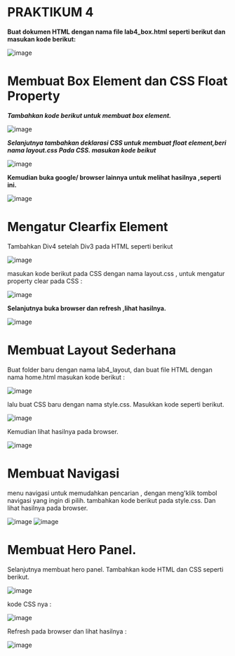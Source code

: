 # PRAKTIKUM 4

**Buat dokumen HTML dengan nama file lab4_box.html seperti berikut dan masukan kode berikut:**

![image](https://user-images.githubusercontent.com/56451391/115591114-fa9cc080-a2fb-11eb-9b0f-bf1af786c288.png)

# **Membuat Box Element dan CSS Float Property**
_**Tambahkan kode berikut untuk membuat box element.**_

![image](https://user-images.githubusercontent.com/56451391/115592719-c4f8d700-a2fd-11eb-8fee-475aed1766e6.png)

_**Selanjutnya tambahkan deklarasi CSS  untuk membuat float element,beri nama layout.css Pada CSS.
masukan kode beikut**_

![image](https://user-images.githubusercontent.com/56451391/115593272-8283ca00-a2fe-11eb-9a6c-dac3bf8cd1b3.png)

**Kemudian buka google/ browser lainnya untuk melihat hasilnya ,seperti ini.**

![image](https://user-images.githubusercontent.com/56451391/115594739-4e110d80-a300-11eb-9faa-314229e8502f.png)

# **Mengatur Clearfix Element**

Tambahkan Div4  setelah Div3 pada HTML seperti berikut 

![image](https://user-images.githubusercontent.com/56451391/115597027-fb852080-a302-11eb-85fe-436e6594a4bf.png)

 masukan kode berikut pada CSS dengan nama layout.css , untuk mengatur property clear pada CSS :

![image](https://user-images.githubusercontent.com/56451391/115596913-db556180-a302-11eb-8a5a-172da67a8483.png)

**Selanjutnya buka browser dan refresh  ,lihat hasilnya.**

![image](https://user-images.githubusercontent.com/56451391/115597234-4010bc00-a303-11eb-92e4-6913e0a81b72.png)

# **Membuat Layout Sederhana**

Buat folder baru dengan nama lab4_layout, dan buat file HTML dengan nama home.html masukan kode berikut : 

![image](https://user-images.githubusercontent.com/56451391/115600374-d4c8e900-a306-11eb-862c-29acfccbaeb6.png)

 lalu buat CSS baru dengan nama style.css. Masukkan kode seperti berikut.
 
![image](https://user-images.githubusercontent.com/56451391/115601809-69801680-a308-11eb-8f85-175eb884b28b.png)

Kemudian lihat hasilnya pada browser.

![image](https://user-images.githubusercontent.com/56451391/115602331-05118700-a309-11eb-8192-8619d6b449b6.png)

# **Membuat Navigasi** 
 menu navigasi untuk memudahkan pencarian , dengan meng'klik tombol navigasi yang ingin di pilih. tambahkan kode berikut  pada  style.css. Dan lihat hasilnya pada browser.

![image](https://user-images.githubusercontent.com/56451391/115604148-3db26000-a30b-11eb-9c87-16183c9af7e0.png) 
![image](https://user-images.githubusercontent.com/56451391/115604750-ed87cd80-a30b-11eb-9314-d054b22a867a.png)

# **Membuat Hero Panel.**
Selanjutnya membuat hero panel. Tambahkan kode HTML dan CSS seperti berikut.

![image](https://user-images.githubusercontent.com/56451391/115607903-c3380f00-a30f-11eb-9651-09f59ea6baff.png)

kode CSS nya : 

![image](https://user-images.githubusercontent.com/56451391/115608035-f11d5380-a30f-11eb-8351-67dd35fb1430.png)

Refresh pada browser dan lihat hasilnya : 

![image](https://user-images.githubusercontent.com/56451391/115609462-c03e1e00-a311-11eb-9409-82c4b726be53.png)













